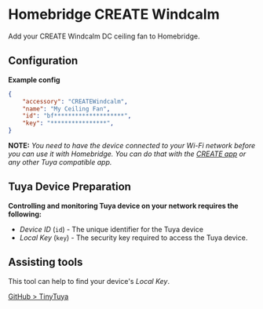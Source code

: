 # Homebridge CREATE Windcalm

Add your CREATE Windcalm DC ceiling fan to Homebridge.


## Configuration

**Example config**
```json
{
    "accessory": "CREATEWindcalm",
    "name": "My Ceiling Fan",
    "id": "bf********************",
    "key": "****************",
}
```

**NOTE:** *You need to have the device connected to your Wi-Fi network before you can use it with Homebridge. You can do that with the [CREATE app](https://apps.apple.com/app/id1479200310) or any other Tuya compatible app.*


## Tuya Device Preparation

**Controlling and monitoring Tuya device on your network requires the following:**

- *Device ID* (`id`) - The unique identifier for the Tuya device
- *Local Key* (`key`) - The security key required to access the Tuya device.


## Assisting tools

This tool can help to find your device's *Local Key*.

[GitHub > TinyTuya](https://github.com/jasonacox/tinytuya)
